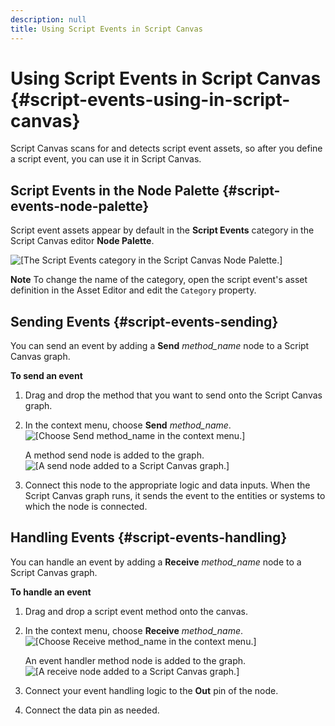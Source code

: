 ```yaml
---
description: null
title: Using Script Events in Script Canvas
---
```

# Using Script Events in Script Canvas {#script-events-using-in-script-canvas}

Script Canvas scans for and detects script event assets, so after you define a script event, you can use it in Script Canvas\.

## Script Events in the Node Palette {#script-events-node-palette}

Script event assets appear by default in the **Script Events** category in the Script Canvas editor **Node Palette**\.

![\[The Script Events category in the Script Canvas Node Palette.\]](/images/user-guide/script-canvas-script-events-4.png)

**Note**
To change the name of the category, open the script event's asset definition in the Asset Editor and edit the `Category` property\.

## Sending Events {#script-events-sending}

You can send an event by adding a **Send** *method\_name* node to a Script Canvas graph\.

**To send an event**

1. Drag and drop the method that you want to send onto the Script Canvas graph\.

1. In the context menu, choose **Send** *method\_name*\.
![\[Choose Send method_name in the context menu.\]](/images/user-guide/script-canvas-script-events-5.png)

   A method send node is added to the graph\.
![\[A send node added to a Script Canvas graph.\]](/images/user-guide/script-canvas-script-events-6.png)

1. Connect this node to the appropriate logic and data inputs\. When the Script Canvas graph runs, it sends the event to the entities or systems to which the node is connected\.

## Handling Events {#script-events-handling}

You can handle an event by adding a **Receive** *method\_name* node to a Script Canvas graph\.

**To handle an event**

1. Drag and drop a script event method onto the canvas\.

1. In the context menu, choose **Receive** *method\_name*\.
![\[Choose Receive method_name in the context menu.\]](/images/user-guide/script-canvas-script-events-7.png)

   An event handler method node is added to the graph\.
![\[A receive node added to a Script Canvas graph.\]](/images/user-guide/script-canvas-script-events-8.png)

1. Connect your event handling logic to the **Out** pin of the node\.

1. Connect the data pin as needed\.